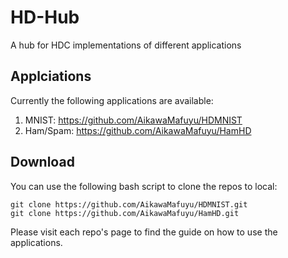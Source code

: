 # HD-Hub
A hub for HDC implementations of different applications

## Applciations
Currently the following applications are available:
1. MNIST: https://github.com/AikawaMafuyu/HDMNIST
2. Ham/Spam: https://github.com/AikawaMafuyu/HamHD

## Download
You can use the following bash script to clone the repos to local:
    
    git clone https://github.com/AikawaMafuyu/HDMNIST.git
    git clone https://github.com/AikawaMafuyu/HamHD.git


Please visit each repo's page to find the guide on how to use the applications.
